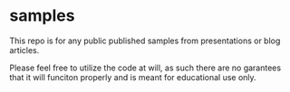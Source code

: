 # samples
This repo is for any public published samples from presentations or blog articles.

Please feel free to utilize the code at will, as such there are no garantees that it will funciton properly and is meant for educational use only.
